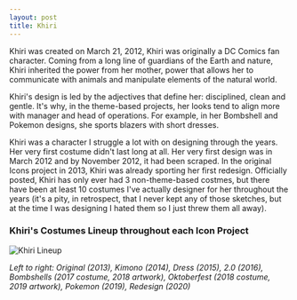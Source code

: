 ```yaml
---
layout: post
title: Khiri
---
```



Khiri was created on March 21, 2012, Khiri was originally a DC Comics fan character. Coming from a long line of guardians of the Earth and nature, Khiri inherited the power from her mother,  power that allows her to communicate with animals and manipulate elements of the natural world.

Khiri's design is led by the adjectives that define her: disciplined, clean and gentle. It's why, in the theme-based projects, her looks tend to align more with manager and head of operations. For example, in her Bombshell and Pokemon designs, she sports blazers with short dresses.

Khiri was a character I struggle a lot with on designing through the years. Her very first costume didn't last long at all. Her very first design was in March 2012 and by November 2012, it had been scraped. In the original Icons project in 2013, Khiri was already sporting her first redesign. Officially posted, Khiri has only ever had 3 non-theme-based costmes, but there have been at least 10 costumes I've actually designer for her throughout the years (it's a pity, in retrospect, that I never kept any of those sketches, but at the time I was designing I hated them so I just threw them all away).

### Khiri's Costumes Lineup throughout each Icon Project

![Khiri Lineup](/assets/artwork/IconProjects/IconIntros/Khiri/Khiri_CostumesLineup.jpg) 

_Left to right: Original (2013), Kimono (2014), Dress (2015), 2.0 (2016), Bombshells (2017 costume, 2018 artwork), Oktoberfest (2018 costume, 2019 artwork), Pokemon (2019), Redesign (2020)_